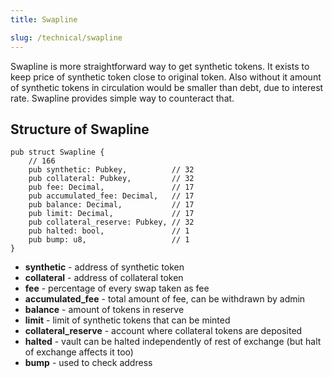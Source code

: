 ```yaml
---
title: Swapline

slug: /technical/swapline 
---
```


Swapline is more straightforward way to get synthetic tokens. It exists to keep price of synthetic token close to original token. Also without it amount of synthetic tokens in circulation would be smaller than debt, due to interest rate. Swapline provides simple way to counteract that.

## Structure of Swapline

    pub struct Swapline {
        // 166
        pub synthetic: Pubkey,          // 32
        pub collateral: Pubkey,         // 32
        pub fee: Decimal,               // 17
        pub accumulated_fee: Decimal,   // 17
        pub balance: Decimal,           // 17
        pub limit: Decimal,             // 17
        pub collateral_reserve: Pubkey, // 32
        pub halted: bool,               // 1
        pub bump: u8,                   // 1
    }

  * **synthetic** - address of synthetic token
  * **collateral** - address of collateral token
  * **fee** - percentage of every swap taken as fee
  * **accumulated_fee** - total amount of fee, can be withdrawn by admin
  * **balance** - amount of tokens in reserve
  * **limit** - limit of synthetic tokens that can be minted
  * **collateral_reserve** - account where collateral tokens are deposited
  * **halted** - vault can be halted independently of rest of exchange (but halt of exchange affects it too)
  * **bump** - used to check address

## 